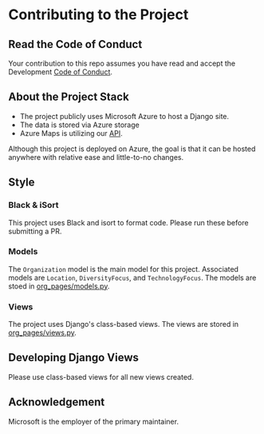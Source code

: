 # Contributing to the Project

## Read the Code of Conduct
Your contribution to this repo assumes you have read and accept the Development [Code of Conduct](./CODE_OF_CONDUCT).

## About the Project Stack
- The project publicly uses Microsoft Azure to host a Django site. 
- The data is stored via Azure storage
- Azure Maps is utilizing our [API](https://diversityorgs-django.azurewebsites.net).

Although this project is deployed on Azure, the goal is that it can be hosted anywhere with relative ease and little-to-no changes.

## Style
### Black & iSort
This project uses Black and isort to format code. Please run these before submitting a PR.

### Models
The `Organization` model is the main model for this project. Associated models are `Location`, `DiversityFocus`, and `TechnologyFocus`. The models are stoed in [org_pages/models.py](./org_pages/models.py).

### Views
The project uses Django's class-based views. The views are stored in [org_pages/views.py](./org_pages/views.py).

## Developing Django Views
Please use class-based views for all new views created.

## Acknowledgement
Microsoft is the employer of the primary maintainer.




